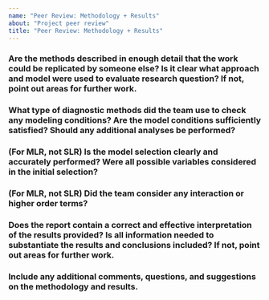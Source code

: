 ```yaml
---
name: "Peer Review: Methodology + Results"
about: "Project peer review"
title: "Peer Review: Methodology + Results"
---
```


### Are the methods described in enough detail that the work could be replicated by someone else? Is it clear what approach and model were used to evaluate research question?  If not, point out areas for further work.

### What type of diagnostic methods did the team use to check any modeling conditions? Are the model conditions sufficiently satisfied? Should any additional analyses be performed?

### (For MLR, not SLR) Is the model selection clearly and accurately performed? Were all possible variables considered in the initial selection?

### (For MLR, not SLR) Did the team consider any interaction or higher order terms? 

### Does the report contain a correct and effective interpretation of the results provided? Is all information needed to substantiate the results and conclusions included?  If not, point out areas for further work.

### Include any additional comments, questions, and suggestions on the methodology and results. 


